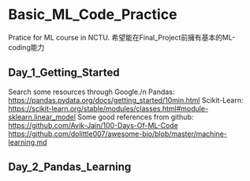 # Basic_ML_Code_Practice
Pratice for ML course in NCTU.
希望能在Final_Project前擁有基本的ML-coding能力 

## Day_1_Getting_Started
Search some resources through Google./n
Pandas:
https://pandas.pydata.org/docs/getting_started/10min.html
Scikit-Learn:
https://scikit-learn.org/stable/modules/classes.html#module-sklearn.linear_model
Some good references from github:
https://github.com/Avik-Jain/100-Days-Of-ML-Code
https://github.com/dolittle007/awesome-bio/blob/master/machine-learning.md

## Day_2_Pandas_Learning
